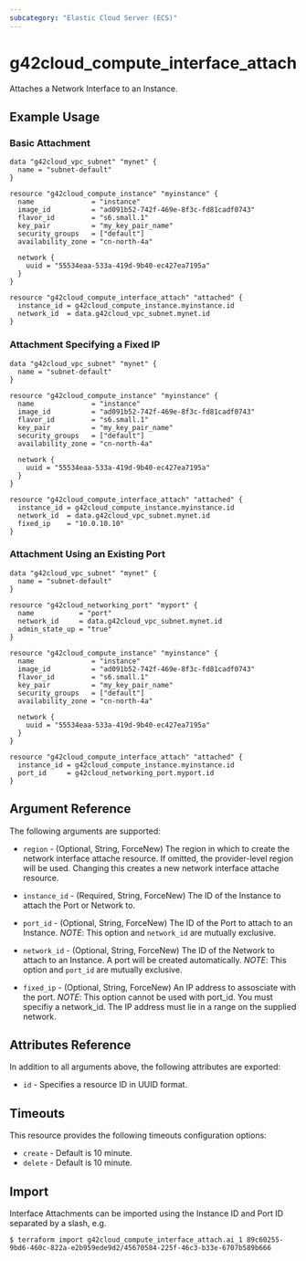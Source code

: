 ```yaml
---
subcategory: "Elastic Cloud Server (ECS)"
---
```


# g42cloud\_compute\_interface\_attach

Attaches a Network Interface to an Instance.

## Example Usage

### Basic Attachment

```hcl
data "g42cloud_vpc_subnet" "mynet" {
  name = "subnet-default"
}

resource "g42cloud_compute_instance" "myinstance" {
  name              = "instance"
  image_id          = "ad091b52-742f-469e-8f3c-fd81cadf0743"
  flavor_id         = "s6.small.1"
  key_pair          = "my_key_pair_name"
  security_groups   = ["default"]
  availability_zone = "cn-north-4a"

  network {
    uuid = "55534eaa-533a-419d-9b40-ec427ea7195a"
  }
}

resource "g42cloud_compute_interface_attach" "attached" {
  instance_id = g42cloud_compute_instance.myinstance.id
  network_id  = data.g42cloud_vpc_subnet.mynet.id
}
```

### Attachment Specifying a Fixed IP

```hcl
data "g42cloud_vpc_subnet" "mynet" {
  name = "subnet-default"
}

resource "g42cloud_compute_instance" "myinstance" {
  name              = "instance"
  image_id          = "ad091b52-742f-469e-8f3c-fd81cadf0743"
  flavor_id         = "s6.small.1"
  key_pair          = "my_key_pair_name"
  security_groups   = ["default"]
  availability_zone = "cn-north-4a"

  network {
    uuid = "55534eaa-533a-419d-9b40-ec427ea7195a"
  }
}

resource "g42cloud_compute_interface_attach" "attached" {
  instance_id = g42cloud_compute_instance.myinstance.id
  network_id  = data.g42cloud_vpc_subnet.mynet.id
  fixed_ip    = "10.0.10.10"
}

```

### Attachment Using an Existing Port

```hcl
data "g42cloud_vpc_subnet" "mynet" {
  name = "subnet-default"
}

resource "g42cloud_networking_port" "myport" {
  name           = "port"
  network_id     = data.g42cloud_vpc_subnet.mynet.id
  admin_state_up = "true"
}

resource "g42cloud_compute_instance" "myinstance" {
  name              = "instance"
  image_id          = "ad091b52-742f-469e-8f3c-fd81cadf0743"
  flavor_id         = "s6.small.1"
  key_pair          = "my_key_pair_name"
  security_groups   = ["default"]
  availability_zone = "cn-north-4a"

  network {
    uuid = "55534eaa-533a-419d-9b40-ec427ea7195a"
  }
}

resource "g42cloud_compute_interface_attach" "attached" {
  instance_id = g42cloud_compute_instance.myinstance.id
  port_id     = g42cloud_networking_port.myport.id
}

```

## Argument Reference

The following arguments are supported:

* `region` - (Optional, String, ForceNew) The region in which to create the network interface attache resource. If omitted, the provider-level region will be used. Changing this creates a new network interface attache resource.

* `instance_id` - (Required, String, ForceNew) The ID of the Instance to attach the Port or Network to.

* `port_id` - (Optional, String, ForceNew) The ID of the Port to attach to an Instance.
   _NOTE_: This option and `network_id` are mutually exclusive.

* `network_id` - (Optional, String, ForceNew) The ID of the Network to attach to an Instance. A port will be created automatically.
   _NOTE_: This option and `port_id` are mutually exclusive.

* `fixed_ip` - (Optional, String, ForceNew) An IP address to assosciate with the port.
   _NOTE_: This option cannot be used with port_id. You must specifiy a network_id. The IP address must lie in a range on the supplied network.

## Attributes Reference

In addition to all arguments above, the following attributes are exported:

* `id` - Specifies a resource ID in UUID format.

## Timeouts
This resource provides the following timeouts configuration options:
- `create` - Default is 10 minute.
- `delete` - Default is 10 minute.

## Import

Interface Attachments can be imported using the Instance ID and Port ID
separated by a slash, e.g.

```
$ terraform import g42cloud_compute_interface_attach.ai_1 89c60255-9bd6-460c-822a-e2b959ede9d2/45670584-225f-46c3-b33e-6707b589b666
```
